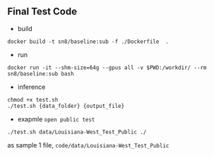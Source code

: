 
## Final Test Code

- build
```shell
docker build -t sn8/baseline:sub -f ./Dockerfile  .
```

- run
```shell
docker run -it --shm-size=64g --gpus all -v $PWD:/workdir/ --rm sn8/baseline:sub bash
```

- inference
```shell
chmod +x test.sh
./test.sh {data_folder} {output_file}
```

- exapmle `open public test`
```shell
./test.sh data/Louisiana-West_Test_Public ./
```

as sample 1 file, `code/data/Louisiana-West_Test_Public`